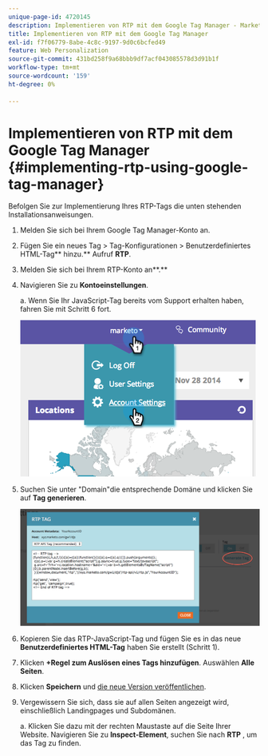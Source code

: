 ```yaml
---
unique-page-id: 4720145
description: Implementieren von RTP mit dem Google Tag Manager - Marketo Docs - Produktdokumentation
title: Implementieren von RTP mit dem Google Tag Manager
exl-id: f7f06779-8abe-4c8c-9197-9d0c6bcfed49
feature: Web Personalization
source-git-commit: 431bd258f9a68bbb9df7acf043085578d3d91b1f
workflow-type: tm+mt
source-wordcount: '159'
ht-degree: 0%

---
```


# Implementieren von RTP mit dem Google Tag Manager {#implementing-rtp-using-google-tag-manager}

Befolgen Sie zur Implementierung Ihres RTP-Tags die unten stehenden Installationsanweisungen.

1. Melden Sie sich bei Ihrem Google Tag Manager-Konto an.

1. Fügen Sie ein neues Tag > Tag-Konfigurationen > Benutzerdefiniertes HTML-Tag** hinzu.** Aufruf **RTP**.

1. Melden Sie sich bei Ihrem RTP-Konto an**.**

1. Navigieren Sie zu **Kontoeinstellungen**.

   a. Wenn Sie Ihr JavaScript-Tag bereits vom Support erhalten haben, fahren Sie mit Schritt 6 fort.

   ![](assets/image2014-11-30-15-3a19-3a21.png)

1. Suchen Sie unter &quot;Domain&quot;die entsprechende Domäne und klicken Sie auf **Tag generieren**.

   ![](assets/image2014-11-30-15-3a20-3a17.png)

1. Kopieren Sie das RTP-JavaScript-Tag und fügen Sie es in das neue **Benutzerdefiniertes HTML-Tag** haben Sie erstellt (Schritt 1).

1. Klicken **+Regel zum Auslösen eines Tags hinzufügen**. Auswählen **Alle Seiten**.

1. Klicken **Speichern** und [die neue Version veröffentlichen](https://support.google.com/tagmanager/answer/2699097?hl=en).

1. Vergewissern Sie sich, dass sie auf allen Seiten angezeigt wird, einschließlich Landingpages und Subdomänen.

   a. Klicken Sie dazu mit der rechten Maustaste auf die Seite Ihrer Website. Navigieren Sie zu **Inspect-Element**, suchen Sie nach **RTP** , um das Tag zu finden.
